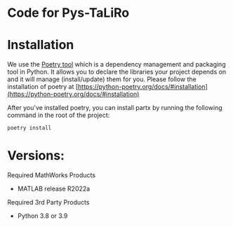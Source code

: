 # Code for Pys-TaLiRo


# Installation

We use the [Poetry tool](https://python-poetry.org/docs/) which is a dependency management and packaging tool in Python. It allows you to declare the libraries your project depends on and it will manage (install/update) them for you. Please follow the installation of poetry at [https://python-poetry.org/docs/#installation](https://python-poetry.org/docs/#installation)

After you've installed poetry, you can install partx by running the following command in the root of the project: 

```
poetry install
```

# Versions:

Required MathWorks Products
-    MATLAB release R2022a

Required 3rd Party Products

-   Python 3.8 or 3.9 